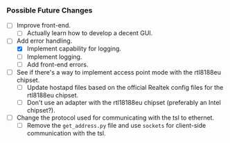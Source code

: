 ### Possible Future Changes
- [ ] Improve front-end.
    - [ ] Actually learn how to develop a decent GUI.
- [ ] Add error handling.
    - [x] Implement capability for logging.
    - [ ] Implement logging.
    - [ ] Add front-end errors.
- [ ] See if there's a way to implement access point mode with the rtl8188eu chipset.
    - [ ] Update hostapd files based on the official Realtek config files for the rtl8188eu chipset.
    - [ ] Don't use an adapter with the rtl18188eu chipset (preferably an Intel chipset?).
- [ ] Change the protocol used for communicating with the tsl to ethernet.
    - [ ] Remove the `get_address.py` file and use `sockets` for client-side communication with the tsl.